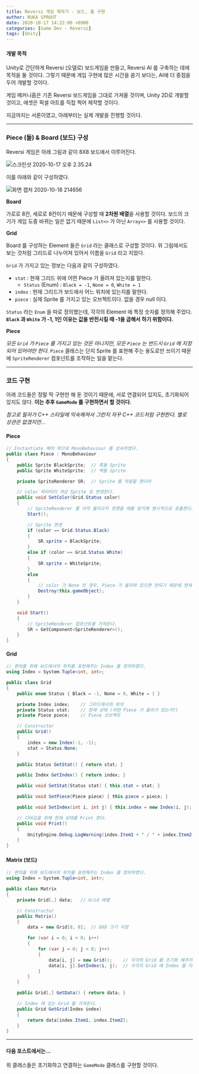 ```yaml
---
title: Reversi 게임 제작기 - 보드, 돌 구현
author: RUKA SPROUT
date: 2020-10-17 14:22:00 +0900
categories: [Game Dev - Reversi]
tags: [Unity]
---
```


#### 개발 목적
Unity로 간단하게 Reversi (오델로) 보드게임을 만들고, Reversi AI 를 구축하는 데에 목적을 둘 것이다. 그렇기 때문에 게임 구현에 많은 시간을 쏟기 보다는, AI에 더 중점을 두어 개발할 것이다.

게임 메커니즘은 기존 Reversi 보드게임을 그대로 가져올 것이며, Unity 2D로 개발할 것이고, 애셋은 픽셀 아트를 직접 찍어 제작할 것이다.

지금까지는 서론이였고, 아래부터는 실제 개발을 진행할 것이다.

---

### Piece (돌) & Board (보드) 구성
Reversi 게임은 아래 그림과 같이 8X8 보드에서 이루어진다.

![스크린샷 2020-10-17 오후 2.35.24](https://i.imgur.com/FWiES9H.png)

이를 아래와 같이 구성하였다.

![화면 캡처 2020-10-18 214656](https://i.imgur.com/wSVejcs.png)

**Board**

가로로 8칸, 세로로 8칸이기 때문에 구성할 때 **2차원 배열**을 사용할 것이다. 보드의 크기가 게임 도중 바뀌는 일은 없기 때문에 `List<>` 가 아닌 `Array<>` 를 사용할 것이다.

**Grid**

Board 를 구성하는 Element 들은 `Grid` 라는 클래스로 구성할 것이다. 위 그림에서도 보는 것처럼 그리드로 나누어져 있어서 이름을 `Grid` 라고 지었다.

`Grid` 가 가지고 있는 정보는 다음과 같이 구성하였다.
- `stat` : 현재 그리드 위에 어떤 Piece 가 올려져 있는지를 말한다.
    - `Status` (Enum) : `Black = -1`, `None = 0`, `White = 1`
- `index` : 현재 그리드가 보드에서 어느 위치에 있는지를 말한다.
- `piece` : 실제 Sprite 를 가지고 있는 오브젝트이다. 없을 경우 null 이다.

`Status` 라는 `Enum` 을 따로 정의했는데, 각각의 Element 에 특정 숫자를 정의해 주었다.
**`Black` 과 `White` 가 -1, 1인 이유는 값을 반전시킬 때 -1을 곱해서 하기 위함이다.**

**Piece**

*모든 `Grid` 가 `Piece` 를 가지고 있는 것은 아니지만, 모든 `Piece` 는 반드시 `Grid` 에 지정되어 있어야만 한다.*
`Piece` 클래스는 단지 Sprite 를 표현해 주는 용도로만 쓰이기 때문에 `SpriteRenderer` 컴포넌트를 조작하는 일을 맡는다.

---

### 코드 구현
아래 코드들은 정말 딱 구현만 해 둔 것이기 때문에, 서로 연결되어 있지도, 초기화되어 있지도 않다.
**이는 추후 `GameMode` 를 구현하면서 할 것이다.**

*참고로 필자가 C++ 스타일에 익숙해져서 그런지 자꾸 C++ 코드처럼 구현한다. 별로 상관은 없겠지만...*

#### Piece
```csharp
// Instantiate 해야 하므로 MonoBehaviour 를 상속하였다.
public class Piece : MonoBehaviour  
{
    public Sprite BlackSprite;  // 흑돌 Sprite
    public Sprite WhiteSprite;  // 백돌 Sprite

    private SpriteRenderer SR;  // Sprite 를 적용할 랜더러

    // color 파라미터 색상 Sprite 로 변경한다.
    public void SetColor(Grid.Status color)
    {
        // SpriteRenderer 를 아직 불러오지 못했을 때를 방지해 명시적으로 호출한다.
        Start();

        // Sprite 변경
        if (color == Grid.Status.Black)
        {
            SR.sprite = BlackSprite;
        }
        else if (color == Grid.Status.White)
        {
            SR.sprite = WhiteSprite;
        }
        else
        {
            // color 가 None 인 경우, Piece 가 올라와 있으면 안되기 때문에 현재 오브젝트를 제거한다.
            Destroy(this.gameObject);
        }
    }

    void Start()
    {
        // SpriteRenderer 컴포넌트를 가져온다.
        SR = GetComponent<SpriteRenderer>();
    }
}
```

#### Grid
```csharp
// 편의를 위해 보드에서의 위치를 표현해주는 Index 를 정의하였다.
using Index = System.Tuple<int, int>;

public class Grid
{
    public enum Status { Black = -1, None = 0, White = 1 }

    private Index index;    // 그리드에서의 위치
    private Status stat;    // 현재 상태 (어떤 Piece 가 올라가 있는가?)
    private Piece piece;    // Piece 오브젝트

    // Constructor
    public Grid()
    {
        index = new Index(-1, -1);
        stat = Status.None;
    }

    public Status GetStat() { return stat; }

    public Index GetIndex() { return index; }

    public void SetStat(Status stat) { this.stat = stat; }

    public void SetPiece(Piece piece) { this.piece = piece; }

    public void SetIndex(int i, int j) { this.index = new Index(i, j); }

    // 디버깅을 위해 현재 상태를 Print 한다.
    public void Print()
    {
        UnityEngine.Debug.LogWarning(index.Item1 + " / " + index.Item2 + " / " + stat.ToString());
    }
}
```

#### Matrix (보드)
```csharp
// 편의를 위해 보드에서의 위치를 표현해주는 Index 를 정의하였다.
using Index = System.Tuple<int, int>;

public class Matrix
{
    private Grid[,] data;   // Grid 배열

    // Constructor
    public Matrix()
    {
        data = new Grid[8, 8];  // 8X8 크기 지정

        for (var i = 0; i < 8; i++)
        {
            for (var j = 0; j < 8; j++)
            {
                data[i, j] = new Grid();    // 각각의 Grid 를 초기화 해주어야 한다.
                data[i, j].SetIndex(i, j);  // 각각의 Grid 에 Index 를 지정해준다.
            }
        }
    }

    public Grid[,] GetData() { return data; }

    // Index 에 있는 Grid 를 가져온다.
    public Grid GetGrid(Index index)
    {
        return data[index.Item1, index.Item2];
    }
}
```

---

#### 다음 포스트에서는...
위 클래스들은 초기화하고 연결하는 `GameMode` 클래스를 구현할 것이다.
